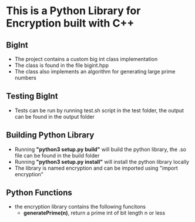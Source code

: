 # This is a Python Library for Encryption built with C++

## BigInt 
- The project contains a custom big int class implementation
- The class is found in the file bigint.hpp
- The class also implements an algorithm for generating large prime numbers

## Testing BigInt
- Tests can be run by running test.sh script in the test folder, the output can be found in the output folder
  
## Building Python Library
- Running **"python3 setup.py build"** will build the python library, the .so file can be found in the build folder
- Running **"python3 setup.py install"** will install the python library locally
- The library is named encryption and can be imported using "import encryption"
  
## Python Functions
- the encryption library contains the following funcitons
  - **generatePrime(n)**, return a prime int of bit length n or less